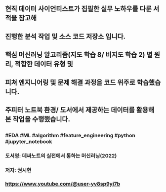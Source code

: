 ##
## 현직 데이터 사이언티스트가 집필한 실무 노하우를 다룬 서적을 참고해
## 진행한 분석 작업 및 소스 코드 저장소 입니다.
## 핵심 머신러닝 알고리즘(지도 학습 8/ 비지도 학습 2) 별 원리, 적합한 데이터 유형 및
## 피쳐 엔지니어링 및 문제 해결 과정을 코드 위주로 학습했습니다.
## 주피터 노트북 환경/ 도서에서 제공하는 데이터를 활용해 본 작업을 수행했습니다.
##
### #EDA #ML #algorithm #feature_engineering #python #jupyter_notebook
### 도서명: 데싸노트의 실전에서 통하는 머신러닝(2022)
### 저자: 권시현
### https://www.youtube.com/@user-yv8sp9yi7b
##

